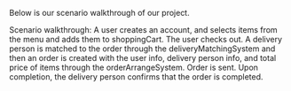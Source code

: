 Below is our scenario walkthrough of our project.

Scenario walkthrough:
A user creates an account, and selects items from the menu and adds them to shoppingCart. The user checks out. A delivery person is matched to the order through the deliveryMatchingSystem and then an order is created with the user info, delivery person info, and total price of items through the orderArrangeSystem. Order is sent. Upon completion, the delivery person confirms that the order is completed.
